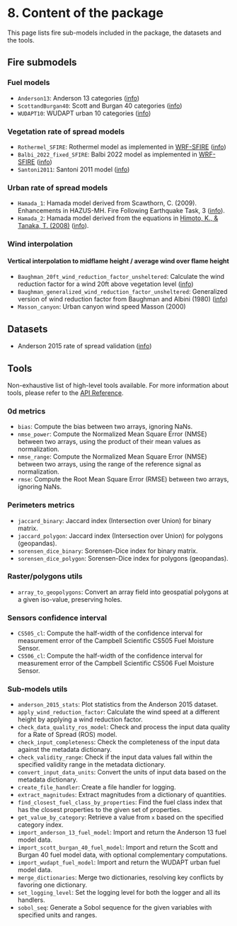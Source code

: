 # 8. Content of the package

This page lists fire sub-models included in the package, the datasets and the tools.

## Fire submodels
### Fuel models

- `Anderson13`: Anderson 13 categories ([info](./fire_models_info/21_fuel_models/02_Anderson.md))
- `ScottandBurgan40`: Scott and Burgan 40 categories ([info](./fire_models_info/21_fuel_models/03_SB40.md))
- `WUDAPT10`: WUDAPT urban 10 categories ([info](./fire_models_info/21_fuel_models/50_WUDAPT.md))

### Vegetation rate of spread models

- `Rothermel_SFIRE`: Rothermel model as implemented in [WRF-SFIRE](https://github.com/openwfm/WRF-SFIRE) ([info](./fire_models_info/22_rate_of_spread_models/02_Rothermel.md))
- `Balbi_2022_fixed_SFIRE`: Balbi 2022 model as implemented in [WRF-SFIRE](https://github.com/openwfm/WRF-SFIRE) ([info](./fire_models_info/22_rate_of_spread_models/03_Balbi2022.md))
- `Santoni2011`: Santoni 2011 model ([info](./fire_models_info/22_rate_of_spread_models/04_Santoni2011.md))

### Urban rate of spread models
- `Hamada_1`: Hamada model derived from Scawthorn, C. (2009). Enhancements in HAZUS-MH. Fire Following Earthquake Task, 3 ([info](./fire_models_info/22_rate_of_spread_models/50_Hamada1.md)).
- `Hamada_2`: Hamada model derived from the equations in [Himoto, K., & Tanaka, T. (2008)](https://doi.org/10.1016/j.firesaf.2007.12.008) ([info](./fire_models_info/22_rate_of_spread_models/51_Hamada2.md)).

### Wind interpolation 

#### Vertical interpolation to midflame height / average wind over flame height

- `Baughman_20ft_wind_reduction_factor_unsheltered`: Calculate the wind reduction factor for a wind 20ft above vegetation level ([info](./fire_models_info/23_wind_red_factor/index.md))
- `Baughman_generalized_wind_reduction_factor_unsheltered`: Generalized version of wind reduction factor from Baughman and Albini (1980) ([info](./fire_models_info/23_wind_red_factor/index.md))
- `Masson_canyon`: Urban canyon wind speed Masson (2000)

## Datasets

- Anderson 2015 rate of spread validation ([info](./dataset_experiments/Anderson_2015_dataset.md))

## Tools

Non-exhaustive list of high-level tools available. For more information about tools, please refer to the [API Reference](./api/index.rst).

### 0d metrics
- `bias`: Compute the bias between two arrays, ignoring NaNs.
- `nmse_power`: Compute the Normalized Mean Square Error (NMSE) between two arrays, using the product of their mean values as normalization.
- `nmse_range`: Compute the Normalized Mean Square Error (NMSE) between two arrays, using the range of the reference signal as normalization.
- `rmse`: Compute the Root Mean Square Error (RMSE) between two arrays, ignoring NaNs.

### Perimeters metrics

- `jaccard_binary`: Jaccard index (Intersection over Union) for binary matrix.
- `jaccard_polygon`: Jaccard index (Intersection over Union) for polygons (geopandas).
- `sorensen_dice_binary`: Sorensen-Dice index for binary matrix.
- `sorensen_dice_polygon`: Sorensen-Dice index for polygons (geopandas).

### Raster/polygons utils

- `array_to_geopolygons`: Convert an array field into geospatial polygons at a given iso-value, preserving holes.

### Sensors confidence interval

- `CS505_cl`: Compute the half-width of the confidence interval for measurement error of the Campbell Scientific CS505 Fuel Moisture Sensor.
- `CS506_cl`: Compute the half-width of the confidence interval for measurement error of the Campbell Scientific CS506 Fuel Moisture Sensor.

### Sub-models utils

- `anderson_2015_stats`: Plot statistics from the Anderson 2015 dataset.
- `apply_wind_reduction_factor`: Calculate the wind speed at a different height by applying a wind reduction factor.
- `check_data_quality_ros_model`: Check and process the input data quality for a Rate of Spread (ROS) model.
- `check_input_completeness`: Check the completeness of the input data against the metadata dictionary.
- `check_validity_range`: Check if the input data values fall within the specified validity range in the metadata dictionary.
- `convert_input_data_units`: Convert the units of input data based on the metadata dictionary.
- `create_file_handler`: Create a file handler for logging.
- `extract_magnitudes`: Extract magnitudes from a dictionary of quantities.
- `find_closest_fuel_class_by_properties`: Find the fuel class index that has the closest properties to the given set of properties.
- `get_value_by_category`: Retrieve a value from `x` based on the specified category index.
- `import_anderson_13_fuel_model`: Import and return the Anderson 13 fuel model data.
- `import_scott_burgan_40_fuel_model`: Import and return the Scott and Burgan 40 fuel model data, with optional complementary computations.
- `import_wudapt_fuel_model`: Import and return the WUDAPT urban fuel model data.
- `merge_dictionaries`: Merge two dictionaries, resolving key conflicts by favoring one dictionary.
- `set_logging_level`: Set the logging level for both the logger and all its handlers.
- `sobol_seq`: Generate a Sobol sequence for the given variables with specified units and ranges.
